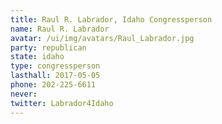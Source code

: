 ```yaml
---
title: Raul R. Labrador, Idaho Congressperson
name: Raul R. Labrador
avatar: /ui/img/avatars/Raul_Labrador.jpg
party: republican
state: idaho
type: congressperson
lasthall: 2017-05-05
phone: 202-225-6611
never: 
twitter: Labrador4Idaho
---
```

